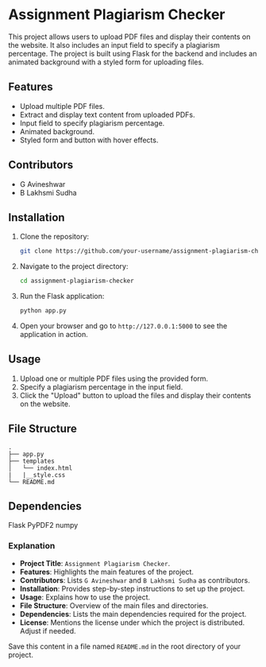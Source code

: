 # Assignment Plagiarism Checker

This project allows users to upload PDF files and display their contents on the website. It also includes an input field to specify a plagiarism percentage. The project is built using Flask for the backend and includes an animated background with a styled form for uploading files.

## Features

- Upload multiple PDF files.
- Extract and display text content from uploaded PDFs.
- Input field to specify plagiarism percentage.
- Animated background.
- Styled form and button with hover effects.

## Contributors

- G Avineshwar
- B Lakhsmi Sudha

## Installation

1. Clone the repository:
    ```bash
    git clone https://github.com/your-username/assignment-plagiarism-checker.git
    ```

2. Navigate to the project directory:
    ```bash
    cd assignment-plagiarism-checker
    ```

3. Run the Flask application:
    ```bash
    python app.py
    ```

4. Open your browser and go to `http://127.0.0.1:5000` to see the application in action.

## Usage

1. Upload one or multiple PDF files using the provided form.
2. Specify a plagiarism percentage in the input field.
3. Click the "Upload" button to upload the files and display their contents on the website.

## File Structure

```plaintext
.
├── app.py
├── templates
│   └── index.html
|   |__style.css
└── README.md
```

## Dependencies
Flask
PyPDF2
numpy


### Explanation

- **Project Title**: `Assignment Plagiarism Checker`.
- **Features**: Highlights the main features of the project.
- **Contributors**: Lists `G Avineshwar` and `B Lakhsmi Sudha` as contributors.
- **Installation**: Provides step-by-step instructions to set up the project.
- **Usage**: Explains how to use the project.
- **File Structure**: Overview of the main files and directories.
- **Dependencies**: Lists the main dependencies required for the project.
- **License**: Mentions the license under which the project is distributed. Adjust if needed.

Save this content in a file named `README.md` in the root directory of your project.
